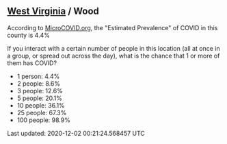 
## [West Virginia](/united-states/west-virginia) / Wood

According to [MicroCOVID.org](http://microcovid.org),
the "Estimated Prevalence" of COVID in this county is 4.4%

If you interact with a certain number of people in this location
(all at once in a group, or spread out across the day), what is the chance that
1 or more of them has COVID?

- 1 person: 4.4%
- 2 people: 8.6%
- 3 people: 12.6%
- 5 people: 20.1%
- 10 people: 36.1%
- 25 people: 67.3%
- 100 people: 98.9%

Last updated: 2020-12-02 00:21:24.568457 UTC
